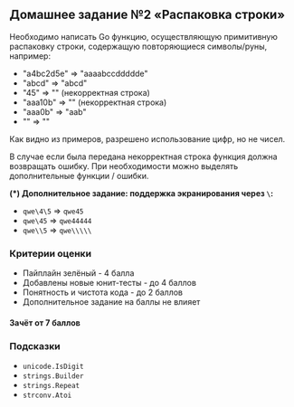 ## Домашнее задание №2 «Распаковка строки»

Необходимо написать Go функцию, осуществляющую примитивную распаковку строки,
содержащую повторяющиеся символы/руны, например:
* "a4bc2d5e" => "aaaabccddddde"
* "abcd" => "abcd"
* "45" => "" (некорректная строка)
* "aaa10b" => "" (некорректная строка)
* "aaa0b" => "aab"
* "" => ""

Как видно из примеров, разрешено использование цифр, но не чисел.

В случае если была передана некорректная строка функция должна возвращать ошибку.
При необходимости можно выделять дополнительные функции / ошибки.

**(*) Дополнительное задание: поддержка экранирования через `\`:**
* `qwe\4\5` => `qwe45`
* `qwe\45` => `qwe44444`
* `qwe\\5` => `qwe\\\\\`

### Критерии оценки
- Пайплайн зелёный - 4 балла
- Добавлены новые юнит-тесты - до 4 баллов
- Понятность и чистота кода - до 2 баллов
- Дополнительное задание на баллы не влияет

#### Зачёт от 7 баллов

### Подсказки
- `unicode.IsDigit`
- `strings.Builder`
- `strings.Repeat`
- `strconv.Atoi`
